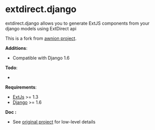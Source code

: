 extdirect.django
====

extdirect.django allows you to generate ExtJS components from your django models using ExtDirect api

This is a fork from [awnion project][1].

**Additions**:

 * Compatible with Django 1.6

**Todo**:

 *

**Requirements**:

 * [ExtJs][2] >= 1.3
 * [Django][3] >= 1.6

**Doc :**

 * See [original project][1] for low-level details


  [1]: https://github.com/awnion/extdirect.django
  [2]: http://sencha.com/products/extjs
  [3]: http://www.djangoproject.com
